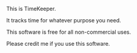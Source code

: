 This is TimeKeeper.

It tracks time for whatever purpose you need.

This software is free for all non-commercial uses.

Please credit me if you use this software.

